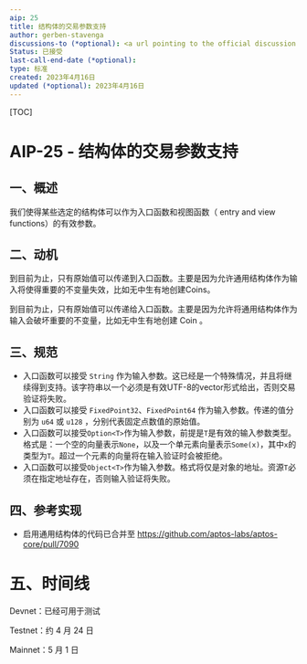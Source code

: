 ```yaml
---
aip: 25
title: 结构体的交易参数支持
author: gerben-stavenga
discussions-to (*optional): <a url pointing to the official discussion thread>
Status: 已接受
last-call-end-date (*optional): 
type: 标准
created: 2023年4月16日
updated (*optional): 2023年4月16日
---
```


[TOC]

# AIP-25 - 结构体的交易参数支持

## 一、概述

我们使得某些选定的结构体可以作为入口函数和视图函数（ entry and view functions）的有效参数。



## 二、动机

到目前为止，只有原始值可以传递到入口函数。主要是因为允许通用结构体作为输入将使得重要的不变量失效，比如无中生有地创建Coins。

到目前为止，只有原始值可以传递给入口函数。主要是因为允许将通用结构体作为输入会破坏重要的不变量，比如无中生有地创建 Coin 。



## 三、规范

- 入口函数可以接受 `String` 作为输入参数。这已经是一个特殊情况，并且将继续得到支持。该字符串以一个必须是有效UTF-8的vector<u8>形式给出，否则交易验证将失败。
- 入口函数可以接受 `FixedPoint32`、`FixedPoint64` 作为输入参数。传递的值分别为 `u64` 或 `u128` ，分别代表固定点数值的原始值。
- 入口函数可以接受`Option<T>`作为输入参数，前提是`T`是有效的输入参数类型。格式是：一个空的向量表示`None`，以及一个单元素向量表示`Some(x)`，其中`x`的类型为`T`。超过一个元素的向量将在输入验证时会被拒绝。
- 入口函数可以接受`Object<T>`作为输入参数。格式将仅是对象的地址。资源`T`必须在指定地址存在，否则输入验证将失败。



## 四、参考实现

- 启用通用结构体的代码已合并至 https://github.com/aptos-labs/aptos-core/pull/7090



# 五、时间线

Devnet：已经可用于测试

Testnet：约 4 月 24 日

Mainnet：5 月 1 日
